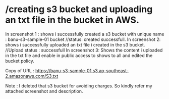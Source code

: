 # /creating s3 bucket and uploading an txt file in the bucket in AWS.
In screenshot 1 : shows i successfully created a s3 bucket with unique name : banu-s3-sample-01 bucket //status: created successfull.
In screenshot 2: shows i successfully uploaded an txt file i created in the s3 bucket. //Upload status : successfull
In screenshot 3: Shows the content i uploaded in the txt file and enable in public access to shows to all and edited the bucket policy.

Copy of URL : https://banu-s3-sample-01.s3.ap-southeast-2.amazonaws.com/S3.txt

Note : I deleted that s3 bucket for avoiding charges. So kindly refer my attached screenshot and description.

